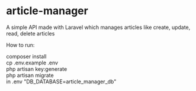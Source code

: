 # article-manager
A simple API made with Laravel which manages articles like create, update, read, delete articles

How to run:

composer install        
cp .env.example .env    
php artisan key:generate  
php artisan migrate     
in .env "DB_DATABASE=article_manager_db"
